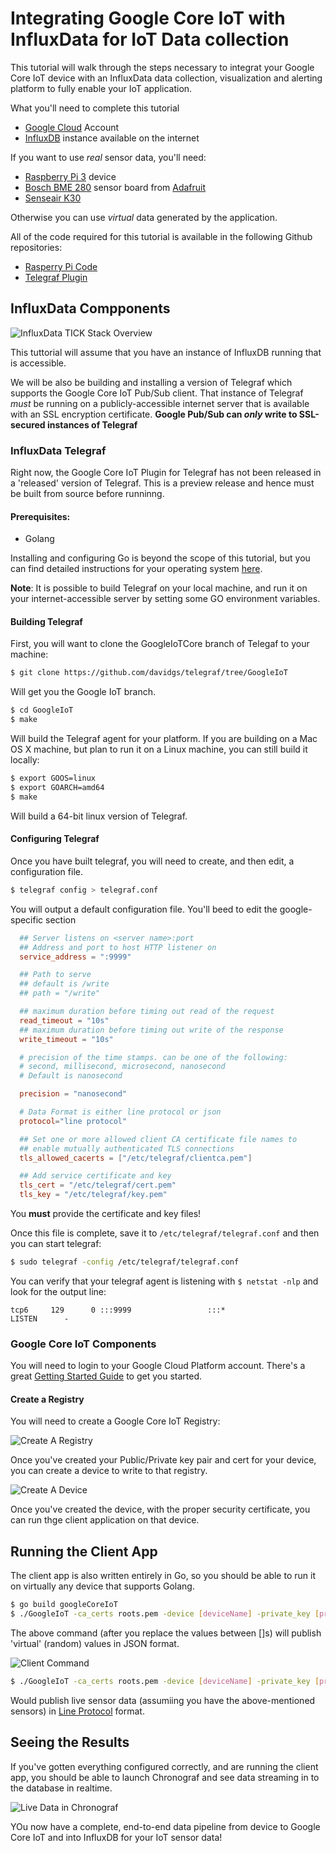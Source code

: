 # Integrating Google Core IoT with InfluxData for IoT Data collection
 This tutorial will walk through the steps necessary to integrat your Google Core IoT device with an InfluxData
 data collection, visualization and alerting platform to fully enable your IoT application. 

 What you'll need to complete this tutorial 

 * [Google Cloud](https://console.cloud.google.com/) Account
 * [InfluxDB](https://influxdata.com) instance available on the internet

If you want to use *real* sensor data, you'll need: 
 * [Raspberry Pi 3](http://www.raspberrypi.org) device
 * [Bosch BME 280](https://www.adafruit.com/product/2652) sensor board from [Adafruit](https://adafruit.com)
 * [Senseair K30](https://www.co2meter.com/products/k-30-co2-sensor-module?variant=8463942)

Otherwise you can use *virtual* data generated by the application.

All of the code required for this tutorial is available in the following Github repositories:

* [Rasperry Pi Code](https://github.com/davidgs/telegraf/tree/GoogleIoT)
* [Telegraf Plugin](https://github.com/davidgs/telegraf/tree/GoogleIoT/plugins/inputs/googlecoreiot)

## InfluxData Compponents

![InfluxData TICK Stack Overview](img/Tick-Stack-Complete.png "The InfluxData Tick Stack")

This tuttorial will assume that you have an instance of InfluxDB running that is accessible. 

We will be also be building and installing a version of Telegraf which supports the Google Core IoT Pub/Sub
client. That instance of Telegraf *must* be running on a publicly-accessible internet server that is 
available with an SSL encryption certificate. **Google Pub/Sub can *only* write to SSL-secured instances
of Telegraf**


### InfluxData Telegraf

Right now, the Google Core IoT Plugin for Telegraf has not been released in a 'released' version of Telegraf. This is a preview release and hence must be built from source before runninng. 

#### Prerequisites:

* Golang

Installing and configuring Go is beyond the scope of this tutorial, but you can find detailed instructions 
for your operating system [here](https://golang.org/doc/install). 

**Note**: It is possible to build Telegraf on your local machine, and run it on your internet-accessible server
by setting some GO environment variables. 

#### Building Telegraf

First, you will want to clone the GoogleIoTCore branch of Telegaf to your machine: 

```bash
$ git clone https://github.com/davidgs/telegraf/tree/GoogleIoT
```
Will get you the Google IoT branch. 

```bash
$ cd GoogleIoT
$ make
```
Will build the Telegraf agent for your platform. If you are building on a Mac OS X machine, but plan to run it
on a Linux machine, you can still build it locally:

```bash
$ export GOOS=linux
$ export GOARCH=amd64
$ make
```
Will build a 64-bit linux version of Telegraf.

#### Configuring Telegraf

Once you have built telegraf, you will need to create, and then edit, a configuration file. 

```bash
$ telegraf config > telegraf.conf
```
You will output a default configuration file. You'll beed to edit the google-specific section

```toml
  ## Server listens on <server name>:port
  ## Address and port to host HTTP listener on
  service_address = ":9999"

  ## Path to serve
  ## default is /write
  ## path = "/write"

  ## maximum duration before timing out read of the request
  read_timeout = "10s"
  ## maximum duration before timing out write of the response
  write_timeout = "10s"

  # precision of the time stamps. can be one of the following:
  # second, millisecond, microsecond, nanosecond
  # Default is nanosecond

  precision = "nanosecond"

  # Data Format is either line protocol or json
  protocol="line protocol"

  ## Set one or more allowed client CA certificate file names to
  ## enable mutually authenticated TLS connections
  tls_allowed_cacerts = ["/etc/telegraf/clientca.pem"]

  ## Add service certificate and key
  tls_cert = "/etc/telegraf/cert.pem"
  tls_key = "/etc/telegraf/key.pem"

```

You **must** provide the certificate and key files! 

Once this file is complete, save it to ```/etc/telegraf/telegraf.conf``` and then you can start telegraf:

```bash
$ sudo telegraf -config /etc/telegraf/telegraf.conf
```

You can verify that your telegraf agent is listening with ```$ netstat -nlp``` and look for the output line: 

```
tcp6     129      0 :::9999                 :::*                    LISTEN      -
```

### Google Core IoT Components

You will need to login to your Google Cloud Platform account. There's a great [Getting Started Guide](https://cloud.google.com/iot/docs/quickstart) to get you started. 

#### Create a Registry

You will need to create a Google Core IoT Registry:

![Create A Registry](img/Cloud.gif "Creating a Google Core IoT Registry")

Once you've created your Public/Private key pair and cert for your device, you can create a device to write to that registry.

![Create A Device](img/CreateDevice.gif "Creating a Google Core IoT Device")

Once you've created the device, with the proper security certificate, you can run thge client application on that device.

## Running the Client App

The client app is also written entirely in Go, so you should be able to run it on virtually any device that supports Golang. 

```bash
$ go build googleCoreIoT
$ ./GoogleIoT -ca_certs roots.pem -device [deviceName] -private_key [privatekey.pem] -project [projectID] -region [region] -registry [registryName] -format json -virtual
```
The above command (after you replace the values between []s) will publish 'virtual' (random) values in JSON format. 

![Client Command](img/Command.gif "Running the CLient Application")

```bash
$ ./GoogleIoT -ca_certs roots.pem -device [deviceName] -private_key [privatekey.pem] -project [projectID] -region [region] -registry [registryName] -format line 
```

Would publish live sensor data (assumiing you have the above-mentioned sensors) in [Line Protocol](https://docs.influxdata.com/influxdb/v1.6/concepts/glossary/#line-protocol) format. 

## Seeing the Results

If you've gotten everything configured correctly, and are running the client app, you should be able to launch Chronograf and see data streaming in to the database in realtime.

![Live Data in Chronograf](img/Data.gif "Live Streaming Data in Chronograf")

YOu now have a complete, end-to-end data pipeline from device to Google Core IoT and into InfluxDB for your IoT sensor data!